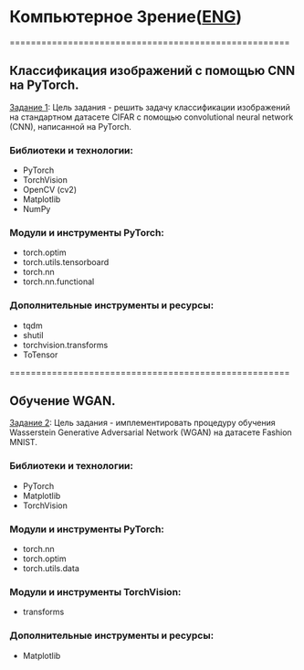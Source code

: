 # Компьютерное Зрение([ENG](https://github.com/termik88/final_projects_ml/blob/main/computer_vision/README.md))
=====================================================
## Классификация изображений с помощью CNN на PyTorch.

[Задание 1](https://github.com/termik88/final_projects_ml/blob/main/computer_vision/project_1.ipynb): Цель задания - решить задачу классификации изображений на стандартном датасете CIFAR с помощью convolutional neural network (CNN), написанной на PyTorch.

### Библиотеки и технологии:

- PyTorch
- TorchVision
- OpenCV (cv2)
- Matplotlib
- NumPy

### Модули и инструменты PyTorch:

- torch.optim
- torch.utils.tensorboard
- torch.nn 
- torch.nn.functional 

### Дополнительные инструменты и ресурсы:

- tqdm 
- shutil 
- torchvision.transforms 
- ToTensor 

=====================================================
## Обучение WGAN.

[Задание 2](https://github.com/termik88/final_projects_ml/blob/main/computer_vision/project_2.ipynb): Цель задания - имплементировать процедуру обучения Wasserstein Generative Adversarial Network (WGAN) на датасете Fashion MNIST.

### Библиотеки и технологии:

- PyTorch
- Matplotlib
- TorchVision

### Модули и инструменты PyTorch:

- torch.nn
- torch.optim
- torch.utils.data

### Модули и инструменты TorchVision:

- transforms

### Дополнительные инструменты и ресурсы:

- Matplotlib 